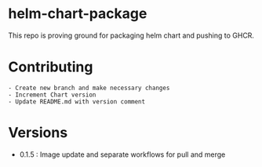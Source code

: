 # helm-chart-package
This repo is proving ground for packaging helm chart and pushing to GHCR.

# Contributing
    - Create new branch and make necessary changes
    - Increment Chart version
    - Update README.md with version comment

# Versions
- 0.1.5  : Image update and separate workflows for pull and merge
